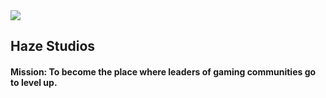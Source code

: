 <picture>
<!--   <source media="(prefers-color-scheme: dark)" srcset="https://github.com/Task-Force-Nova/.github/assets/162037590/d274069b-17b4-4ca4-ad07-21fc51310c1e"> -->
  <img src="https://github.com/Haze-Std/.github/assets/59024395/c76eff84-3556-4831-aba2-8498a579f347">
</picture>



## Haze Studios
#### Mission: To become the place where leaders of gaming communities go to level up.


